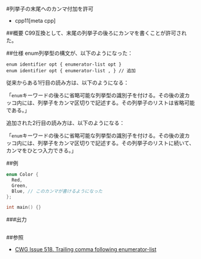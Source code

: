 #列挙子の末尾へのカンマ付加を許可
* cpp11[meta cpp]

##概要
C99互換として、末尾の列挙子の後ろにカンマを書くことが許可された。


##仕様
enum列挙型の構文が、以下のようになった：

```
enum identifier opt { enumerator-list opt }
enum identifier opt { enumerator-list , } // 追加
```

従来からある1行目の読み方は、以下のようになる：

「`enum`キーワードの後ろに省略可能な列挙型の識別子を付ける。その後の波カッコ内には、列挙子をカンマ区切りで記述する。その列挙子のリストは省略可能である。」

追加された2行目の読み方は、以下のようになる：

「`enum`キーワードの後ろに省略可能な列挙型の識別子を付ける。その後の波カッコ内には、列挙子をカンマ区切りで記述する。その列挙子のリストに続いて、カンマをひとつ入力できる。」


##例
```cpp
enum Color {
  Red,
  Green,
  Blue, // このカンマが書けるようになった
};

int main() {}
```

###出力
```
```


##参照
- [CWG Issue 518. Trailing comma following enumerator-list](http://www.open-std.org/jtc1/sc22/wg21/docs/cwg_defects.html#518)

